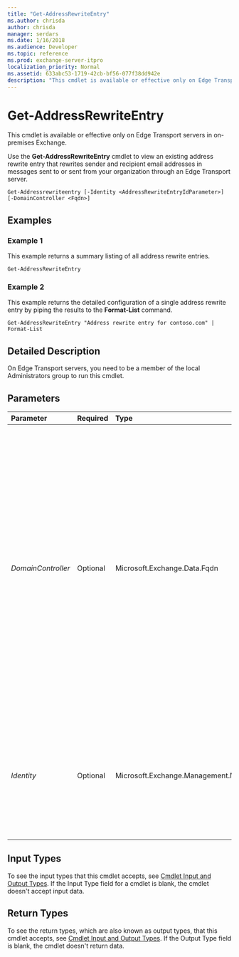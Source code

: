```yaml
---
title: "Get-AddressRewriteEntry"
ms.author: chrisda
author: chrisda
manager: serdars
ms.date: 1/16/2018
ms.audience: Developer
ms.topic: reference
ms.prod: exchange-server-itpro
localization_priority: Normal
ms.assetid: 633abc53-1719-42cb-bf56-077f38dd942e
description: "This cmdlet is available or effective only on Edge Transport servers in on-premises Exchange."
---
```


# Get-AddressRewriteEntry

This cmdlet is available or effective only on Edge Transport servers in on-premises Exchange.
  
Use the **Get-AddressRewriteEntry** cmdlet to view an existing address rewrite entry that rewrites sender and recipient email addresses in messages sent to or sent from your organization through an Edge Transport server.
  
```
Get-Addressrewriteentry [-Identity <AddressRewriteEntryIdParameter>] [-DomainController <Fqdn>]
```

## Examples
<a name="Examples"> </a>

### Example 1

This example returns a summary listing of all address rewrite entries.
  
```
Get-AddressRewriteEntry
```

### Example 2

This example returns the detailed configuration of a single address rewrite entry by piping the results to the **Format-List** command.
  
```
Get-AddressRewriteEntry "Address rewrite entry for contoso.com" | Format-List
```

## Detailed Description
<a name="DetailedDescription"> </a>

On Edge Transport servers, you need to be a member of the local Administrators group to run this cmdlet.
  
## Parameters
<a name="DetailedDescription"> </a>

|**Parameter**|**Required**|**Type**|**Description**|
|:-----|:-----|:-----|:-----|
| _DomainController_ <br/> |Optional  <br/> |Microsoft.Exchange.Data.Fqdn  <br/> |The _DomainController_ parameter specifies the domain controller that's used by this cmdlet to read data from or write data to Active Directory. You identify the domain controller by its fully qualified domain name (FQDN). For example, `dc01.contoso.com`.  <br/> The _DomainController_ parameter isn't supported on Edge Transport servers. An Edge Transport server uses the local instance of Active Directory Lightweight Directory Services (AD LDS) to read and write data. <br/> |
| _Identity_ <br/> |Optional  <br/> |Microsoft.Exchange.Management.MessagingPolicies.AddressRewrite.AddressRewriteEntryIdParameter  <br/> |The _Identity_ parameter specifies the address rewrite entry to be retrieved. The _Identity_ parameter accepts a GUID or the unique address rewrite name. You can omit the _Identity_ parameter label. <br/> |
   
## Input Types
<a name="InputTypes"> </a>

To see the input types that this cmdlet accepts, see [Cmdlet Input and Output Types](http://go.microsoft.com/fwlink/p/?linkId=616387). If the Input Type field for a cmdlet is blank, the cmdlet doesn't accept input data.
  
## Return Types
<a name="ReturnTypes"> </a>

To see the return types, which are also known as output types, that this cmdlet accepts, see [Cmdlet Input and Output Types](http://go.microsoft.com/fwlink/p/?linkId=616387). If the Output Type field is blank, the cmdlet doesn't return data.
  

